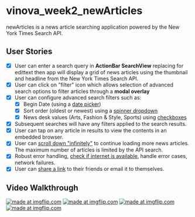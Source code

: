 # vinova_week2_newArticles
newArticles is a news article searching application powered by the New York Times Search API.
## User Stories
* [x] User can enter a search query in  **ActionBar SearchView** replacing for edittext then app will display a grid of news articles using the thumbnail and headline from the New York Times Search API.
* [x] User can click on "filter" icon which allows selection of advanced search options to filter articles through a **modal overlay**
* [x] User can configure advanced search filters such as:
	* [x] Begin Date (using a [date picker](https://guides.codepath.com/android/Using-DialogFragment#displaying-date-or-time-picker-dialogs))
	* [x] Sort order (oldest or newest) using a [spinner dropdown](https://guides.codepath.com/android/Working-with-Input-Views#spinners)
	* [x] News desk values (Arts, Fashion & Style, Sports) using [checkboxes](https://guides.codepath.com/android/Working-with-Input-Views#checkboxes)
* [x] Subsequent searches will have any filters applied to the search results.
* [x] User can tap on any article in results to view the contents in an embedded browser.
* [x] User can [scroll down "infinitely"](https://guides.codepath.com/android/Endless-Scrolling-with-AdapterViews-and-RecyclerView) to continue loading more news articles. The maximum number of articles is limited by the API search.
* [x] Robust error handling, [check if internet is available](https://guides.codepath.com/android/Sending-and-Managing-Network-Requests#checking-for-network-connectivity), handle error cases, network failures. 
* [x] User can [share a link](https://guides.codepath.com/android/Sharing-Content-with-Intents#attach-share-for-a-webview-url) to their friends or email it to themselves.
## Video Walkthrough
<a href="https://imgflip.com/gif/327jhu"><img src="https://i.imgflip.com/327jhu.gif" title="made at imgflip.com"/></a>
<a href="https://imgflip.com/gif/327jlk"><img src="https://i.imgflip.com/327jlk.gif" title="made at imgflip.com"/></a>
<a href="https://imgflip.com/gif/327jok"><img src="https://i.imgflip.com/327jok.gif" title="made at imgflip.com"/></a>
<a href="https://imgflip.com/gif/327jcp"><img src="https://i.imgflip.com/327jcp.gif" title="made at imgflip.com"/></a>


